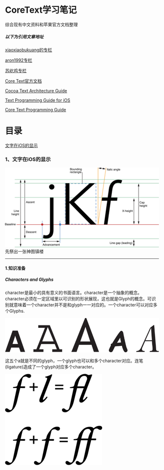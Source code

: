 # **CoreText学习笔记**

综合现有中文资料和苹果官方文档整理

##### 以下为引用文章地址

[xiaoxiaobukuang的专栏](https://blog.csdn.net/xiaoxiaobukuang)

[aron1992专栏](https://my.oschina.net/FEEDFACF)

[苏屹鸡专栏](https://blog.csdn.net/mangosnow/article/list/3?)

[Core Text官方文档](https://developer.apple.com/documentation/coretext?language=objc)

[Cocoa Text Architecture Guide](https://developer.apple.com/library/archive/documentation/TextFonts/Conceptual/CocoaTextArchitecture/Introduction/Introduction.html#//apple_ref/doc/uid/TP40009459-CH1-SW1)

[Text Programming Guide for iOS](https://developer.apple.com/library/archive/documentation/StringsTextFonts/Conceptual/TextAndWebiPhoneOS/Introduction/Introduction.html#//apple_ref/doc/uid/TP40009542-CH1-SW1)

[Core Text Programming Guide](https://developer.apple.com/library/archive/documentation/StringsTextFonts/Conceptual/CoreText_Programming/Introduction/Introduction.html)

# 目录

[文字在iOS的显示](#1)

### 1、文字在iOS的显示

![](/assets/textpg_intro_2x.png)先祭出一张神图镇楼

---

#### 1.知识准备

##### Characters and Glyphs

character是最小的具有意义的书面语言。character是一个抽象的概念。character必须在一定区域里以可识别的形状展现，这也就是Glyph的概念。可识别就意味着一个character并不是和glyph一一对应的。一个character可以对应多个Glyphs.

![](/assets/glyph_a_2x.png)

这五个a就是不同的glyph，一个glyph也可以和多个character对应。连笔\(ligature\)造成了一个glyph对应多个character。

![](/assets/romanligatures_2x.png)

